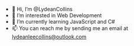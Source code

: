 - 👋 Hi, I’m @LydeanCollins
- 👀 I’m interested in Web Development
- 🌱 I’m currently learning JavaScript and C#
- 📫 You can reach me by sending me an email at lydeanleecollins@outlook.com

<!---
LydeanCollins/LydeanCollins is a ✨ special ✨ repository because its `README.md` (this file) appears on your GitHub profile.
You can click the Preview link to take a look at your changes.
--->
